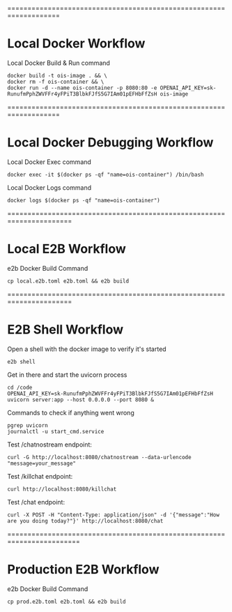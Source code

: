 ===================================================================
# Local Docker Workflow

Local Docker Build & Run command

```
docker build -t ois-image . && \
docker rm -f ois-container && \
docker run -d --name ois-container -p 8080:80 -e OPENAI_API_KEY=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 ois-image
```

===================================================================
# Local Docker Debugging Workflow
Local Docker Exec command

```
docker exec -it $(docker ps -qf "name=ois-container") /bin/bash
```

Local Docker Logs command
```
docker logs $(docker ps -qf "name=ois-container")
```
======================================================================
# Local E2B Workflow

e2b Docker Build Command

```
cp local.e2b.toml e2b.toml && e2b build

```

======================================================================
# E2B Shell Workflow

Open a shell with the docker image to verify it's started
```
e2b shell
```

Get in there and start the uvicorn process
```
cd /code
OPENAI_API_KEY=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 uvicorn server:app --host 0.0.0.0 --port 8080 &
```

Commands to check if anything went wrong
```
pgrep uvicorn
journalctl -u start_cmd.service
```

Test /chatnostream endpoint:
```
curl -G http://localhost:8080/chatnostream --data-urlencode "message=your_message"
```

Test /killchat endpoint:
```
curl http://localhost:8080/killchat
```

Test /chat endpoint:
```
curl -X POST -H "Content-Type: application/json" -d '{"message":"How are you doing today?"}' http://localhost:8080/chat
```
========================================================================
# Production E2B Workflow

e2b Docker Build Command

```
cp prod.e2b.toml e2b.toml && e2b build

```